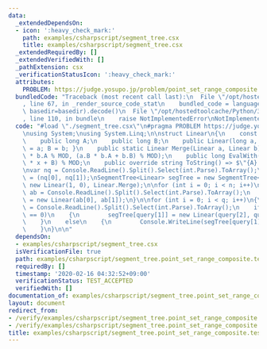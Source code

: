 ```yaml
---
data:
  _extendedDependsOn:
  - icon: ':heavy_check_mark:'
    path: examples/csharpscript/segment_tree.csx
    title: examples/csharpscript/segment_tree.csx
  _extendedRequiredBy: []
  _extendedVerifiedWith: []
  _pathExtension: csx
  _verificationStatusIcon: ':heavy_check_mark:'
  attributes:
    PROBLEM: https://judge.yosupo.jp/problem/point_set_range_composite
  bundledCode: "Traceback (most recent call last):\n  File \"/opt/hostedtoolcache/Python/3.8.5/x64/lib/python3.8/site-packages/onlinejudge_verify/documentation/build.py\"\
    , line 67, in _render_source_code_stat\n    bundled_code = language.bundle(stat.path,\
    \ basedir=basedir).decode()\n  File \"/opt/hostedtoolcache/Python/3.8.5/x64/lib/python3.8/site-packages/onlinejudge_verify/languages/csharpscript.py\"\
    , line 110, in bundle\n    raise NotImplementedError\nNotImplementedError\n"
  code: "#load \"./segment_tree.csx\"\n#pragma PROBLEM https://judge.yosupo.jp/problem/point_set_range_composite\n\
    \nusing System;\nusing System.Linq;\n\nstruct Linear\n{\n    const int MOD = 998244353;\n\
    \    public long A;\n    public long B;\n    public Linear(long a, long b) { A\
    \ = a; B = b; }\n    public static Linear Merge(Linear a, Linear b) => new Linear(a.A\
    \ * b.A % MOD, (a.B * b.A + b.B) % MOD);\n    public long EvalWith(int x) => (A\
    \ * x + B) % MOD;\n    public override string ToString() => $\"{A} {B}\";\n}\n\
    \nvar nq = Console.ReadLine().Split().Select(int.Parse).ToArray();\nvar (n, q)\
    \ = (nq[0], nq[1]);\nSegmentTree<Linear> segTree = new SegmentTree<Linear>(n,\
    \ new Linear(1, 0), Linear.Merge);\n\nfor (int i = 0; i < n; i++)\n{\n    var\
    \ ab = Console.ReadLine().Split().Select(int.Parse).ToArray();\n    segTree[i]\
    \ = new Linear(ab[0], ab[1]);\n}\n\nfor (int i = 0; i < q; i++)\n{\n    var query\
    \ = Console.ReadLine().Split().Select(int.Parse).ToArray();\n    if (query[0]\
    \ == 0)\n    {\n        segTree[query[1]] = new Linear(query[2], query[3]);\n\
    \    }\n    else\n    {\n        Console.WriteLine(segTree[query[1]..query[2]].EvalWith(query[3]));\n\
    \    }\n}\n\n"
  dependsOn:
  - examples/csharpscript/segment_tree.csx
  isVerificationFile: true
  path: examples/csharpscript/segment_tree.point_set_range_composite.test.csx
  requiredBy: []
  timestamp: '2020-02-16 04:32:52+09:00'
  verificationStatus: TEST_ACCEPTED
  verifiedWith: []
documentation_of: examples/csharpscript/segment_tree.point_set_range_composite.test.csx
layout: document
redirect_from:
- /verify/examples/csharpscript/segment_tree.point_set_range_composite.test.csx
- /verify/examples/csharpscript/segment_tree.point_set_range_composite.test.csx.html
title: examples/csharpscript/segment_tree.point_set_range_composite.test.csx
---
```

